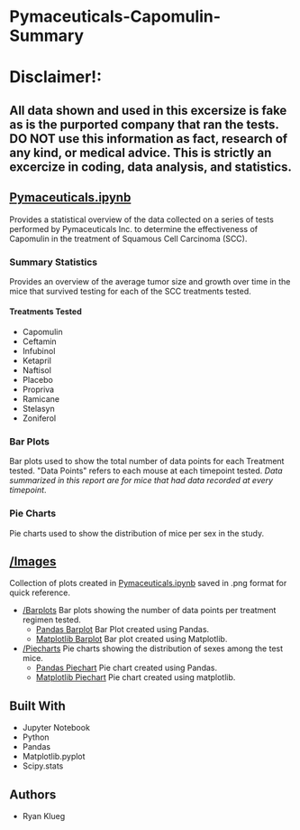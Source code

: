 # Pymaceuticals-Capomulin-Summary
# Disclaimer!:
## All data shown and used in this excersize is fake as is the purported company that ran the tests. __DO NOT__ use this information as fact, research of any kind, or medical advice. This is strictly an excercize in coding, data analysis, and statistics. 

## [Pymaceuticals.ipynb](Pymaceuticals.ipynb)
Provides a statistical overview of the data collected on a series of tests performed by Pymaceuticals Inc. to determine the effectiveness of Capomulin in the treatment of Squamous Cell Carcinoma (SCC).
### Summary Statistics
Provides an overview of the average tumor size and growth over time in the mice that survived testing for each of the SCC treatments tested. 
#### Treatments Tested
* Capomulin
* Ceftamin
* Infubinol
* Ketapril
* Naftisol
* Placebo
* Propriva
* Ramicane
* Stelasyn
* Zoniferol
### Bar Plots
Bar plots used to show the total number of data points for each Treatment tested. "Data Points" refers to each mouse at each timepoint tested. *Data summarized in this report are for mice that had data recorded at every timepoint*.
### Pie Charts
Pie charts used to show the distribution of mice per sex in the study. 
## [/Images](Images)
Collection of plots created in [Pymaceuticals.ipynb](Pymaceuticals.ipynb) saved in .png format for quick reference.
* [/Barplots](Images/Barplots)
Bar plots showing the number of data points per treatment regimen tested.
  * [Pandas Barplot](Images/Barplots/barplot_pandas.png)
 Bar Plot created using Pandas.
  * [Matplotlib Barplot](Images/Barplots/barplot_matplotlib.png)
Bar plot created using Matplotlib.
* [/Piecharts](Images/Piecharts)
Pie charts showing the distribution of sexes among the test mice.
  * [Pandas Piechart](Images/Piecharts/piechart_pandas.png)
  Pie chart created using Pandas.
  * [Matplotlib Piechart](Images/Piecharts/piechart_matplotlib.png)
  Pie chart created using matplotlib.
## Built With
* Jupyter Notebook
* Python
* Pandas
* Matplotlib.pyplot
* Scipy.stats
## Authors
* Ryan Klueg
